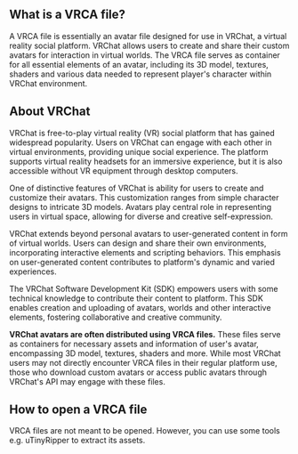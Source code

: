 ## What is a VRCA file?

A VRCA file is essentially an avatar file designed for use in VRChat, a virtual reality social platform. VRChat allows users to create and share their custom avatars for interaction in virtual worlds. The VRCA file serves as container for all essential elements of an avatar, including its 3D model, textures, shaders and various data needed to represent player's character within VRChat environment.

## About VRChat

VRChat is free-to-play virtual reality (VR) social platform that has gained widespread popularity. Users on VRChat can engage with each other in virtual environments, providing unique social experience. The platform supports virtual reality headsets for an immersive experience, but it is also accessible without VR equipment through desktop computers.

One of distinctive features of VRChat is ability for users to create and customize their avatars. This customization ranges from simple character designs to intricate 3D models. Avatars play central role in representing users in virtual space, allowing for diverse and creative self-expression.

VRChat extends beyond personal avatars to user-generated content in form of virtual worlds. Users can design and share their own environments, incorporating interactive elements and scripting behaviors. This emphasis on user-generated content contributes to platform's dynamic and varied experiences.

The VRChat Software Development Kit (SDK) empowers users with some technical knowledge to contribute their content to platform. This SDK enables creation and uploading of avatars, worlds and other interactive elements, fostering collaborative and creative community.

**VRChat avatars are often distributed using VRCA files.** These files serve as containers for necessary assets and information of user's avatar, encompassing 3D model, textures, shaders and more. While most VRChat users may not directly encounter VRCA files in their regular platform use, those who download custom avatars or access public avatars through VRChat's API may engage with these files.

## How to open a VRCA file

VRCA files are not meant to be opened. However, you can use some tools e.g. uTinyRipper to extract its assets.
